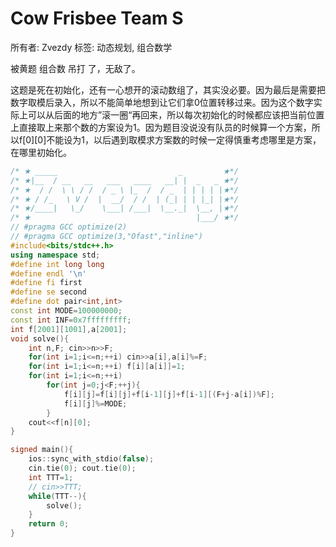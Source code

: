 # Cow Frisbee Team S

所有者: Zvezdy
标签: 动态规划, 组合数学

被黄题 组合数 吊打 了，无敌了。

这题是死在初始化，还有一心想开的滚动数组了，其实没必要。因为最后是需要把数字取模后录入，所以不能简单地想到让它们拿0位置转移过来。因为这个数字实际上可以从后面的地方”滚一圈“再回来，所以每次初始化的时候都应该把当前位置上直接取上来那个数的方案设为1。因为题目没说没有队员的时候算一个方案，所以f[0][0]不能设为1，以后遇到取模求方案数的时候一定得慎重考虑哪里是方案，在哪里初始化。

```cpp
/* ★ _____                           _         ★*/
/* ★|__  / __   __   ___   ____   __| |  _   _ ★*/
/* ★  / /  \ \ / /  / _ \ |_  /  / _  | | | | |★*/
/* ★ / /_   \ V /  |  __/  / /  | (_| | | |_| |★*/
/* ★/____|   \_/    \___| /___|  \__._|  \__, |★*/
/* ★                                     |___/ ★*/
// #pragma GCC optimize(2)
// #pragma GCC optimize(3,"Ofast","inline")
#include<bits/stdc++.h>
using namespace std;
#define int long long
#define endl '\n'
#define fi first
#define se second
#define dot pair<int,int>
const int MODE=100000000;
const int INF=0x7fffffffff;
int f[2001][1001],a[2001];
void solve(){
    int n,F; cin>>n>>F;
    for(int i=1;i<=n;++i) cin>>a[i],a[i]%=F;
    for(int i=1;i<=n;++i) f[i][a[i]]=1;
    for(int i=1;i<=n;++i)
        for(int j=0;j<F;++j){
            f[i][j]=f[i][j]+f[i-1][j]+f[i-1][(F+j-a[i])%F];
            f[i][j]%=MODE;
        }
    cout<<f[n][0];
}

signed main(){
    ios::sync_with_stdio(false);
    cin.tie(0); cout.tie(0);
    int TTT=1;
    // cin>>TTT;
    while(TTT--){
        solve();
    }
    return 0;
}

```